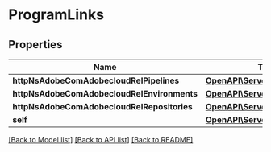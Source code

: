 # ProgramLinks

## Properties
Name | Type | Description | Notes
------------ | ------------- | ------------- | -------------
**httpNsAdobeComAdobecloudRelPipelines** | [**OpenAPI\Server\Model\HalLink**](HalLink.md) |  | [optional] 
**httpNsAdobeComAdobecloudRelEnvironments** | [**OpenAPI\Server\Model\HalLink**](HalLink.md) |  | [optional] 
**httpNsAdobeComAdobecloudRelRepositories** | [**OpenAPI\Server\Model\HalLink**](HalLink.md) |  | [optional] 
**self** | [**OpenAPI\Server\Model\HalLink**](HalLink.md) |  | [optional] 

[[Back to Model list]](../README.md#documentation-for-models) [[Back to API list]](../README.md#documentation-for-api-endpoints) [[Back to README]](../README.md)


